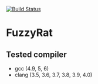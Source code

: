 [![Build Status](https://travis-ci.org/sekiguchi-nagisa/FuzzyRat.svg?branch=master)](https://travis-ci.org/sekiguchi-nagisa/FuzzyRat)

# FuzzyRat

## Tested compiler
* gcc (4.9, 5, 6)
* clang (3.5, 3.6, 3.7, 3.8, 3.9, 4.0)
